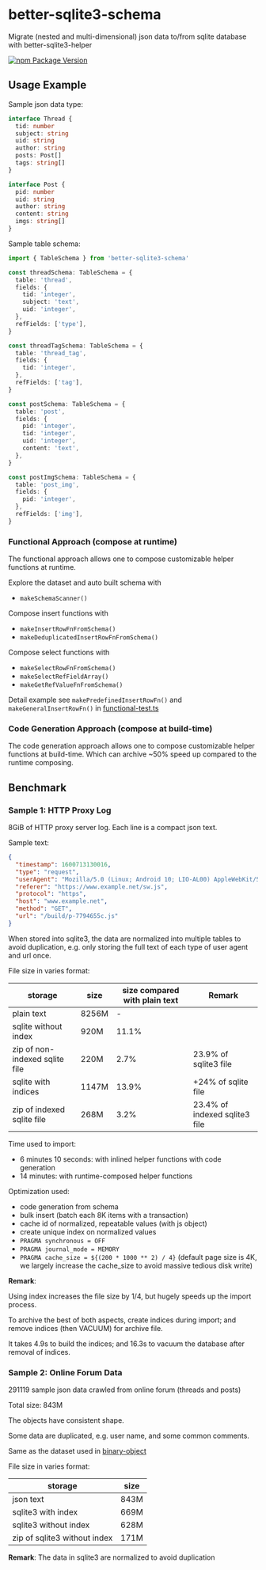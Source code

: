 # better-sqlite3-schema

Migrate (nested and multi-dimensional) json data to/from sqlite database with better-sqlite3-helper

[![npm Package Version](https://img.shields.io/npm/v/better-sqlite3-schema.svg)](https://www.npmjs.com/package/better-sqlite3-schema)

## Usage Example

Sample json data type:

```typescript
interface Thread {
  tid: number
  subject: string
  uid: string
  author: string
  posts: Post[]
  tags: string[]
}

interface Post {
  pid: number
  uid: string
  author: string
  content: string
  imgs: string[]
}
```

Sample table schema:

```typescript
import { TableSchema } from 'better-sqlite3-schema'

const threadSchema: TableSchema = {
  table: 'thread',
  fields: {
    tid: 'integer',
    subject: 'text',
    uid: 'integer',
  },
  refFields: ['type'],
}

const threadTagSchema: TableSchema = {
  table: 'thread_tag',
  fields: {
    tid: 'integer',
  },
  refFields: ['tag'],
}

const postSchema: TableSchema = {
  table: 'post',
  fields: {
    pid: 'integer',
    tid: 'integer',
    uid: 'integer',
    content: 'text',
  },
}

const postImgSchema: TableSchema = {
  table: 'post_img',
  fields: {
    pid: 'integer',
  },
  refFields: ['img'],
}
```

### Functional Approach (compose at runtime)

The functional approach allows one to compose customizable helper functions at runtime.

Explore the dataset and auto built schema with

- `makeSchemaScanner()`

Compose insert functions with

- `makeInsertRowFnFromSchema()`
- `makeDeduplicatedInsertRowFnFromSchema()`

Compose select functions with

- `makeSelectRowFnFromSchema()`
- `makeSelectRefFieldArray()`
- `makeGetRefValueFnFromSchema()`

Detail example see `makePredefinedInsertRowFn()` and `makeGeneralInsertRowFn()` in [functional-test.ts](./example/functional-test.ts)

### Code Generation Approach (compose at build-time)

The code generation approach allows one to compose customizable helper functions at build-time. Which can archive ~50% speed up compared to the runtime composing.

## Benchmark

### Sample 1: HTTP Proxy Log

8GiB of HTTP proxy server log.
Each line is a compact json text.

Sample text:

```json
{
  "timestamp": 1600713130016,
  "type": "request",
  "userAgent": "Mozilla/5.0 (Linux; Android 10; LIO-AL00) AppleWebKit/537.36 (KHTML, like Gecko) Chrome/78.0.3904.108 Mobile Safari/537.36",
  "referer": "https://www.example.net/sw.js",
  "protocol": "https",
  "host": "www.example.net",
  "method": "GET",
  "url": "/build/p-7794655c.js"
}
```

When stored into sqlite3, the data are normalized into multiple tables to avoid duplication, e.g. only storing the full text of each type of user agent and url once.

File size in varies format:

| storage                        | size  | size compared with plain text | Remark                        |
| ------------------------------ | ----- | ----------------------------- | ----------------------------- |
| plain text                     | 8256M | -                             |                               |
| sqlite without index           | 920M  | 11.1%                         |                               |
| zip of non-indexed sqlite file | 220M  | 2.7%                          | 23.9% of sqlite3 file         |
| sqlite with indices            | 1147M | 13.9%                         | +24% of sqlite file           |
| zip of indexed sqlite file     | 268M  | 3.2%                          | 23.4% of indexed sqlite3 file |

Time used to import:

- 6 minutes 10 seconds: with inlined helper functions with code generation
- 14 minutes: with runtime-composed helper functions

Optimization used:

- code generation from schema
- bulk insert (batch each 8K items with a transaction)
- cache id of normalized, repeatable values (with js object)
- create unique index on normalized values
- `PRAGMA synchronous = OFF`
- `PRAGMA journal_mode = MEMORY`
- `PRAGMA cache_size = ${(200 * 1000 ** 2) / 4}`
  (default page size is 4K, we largely increase the cache_size to avoid massive tedious disk write)

**Remark**:

Using index increases the file size by 1/4, but hugely speeds up the import process.

To archive the best of both aspects, create indices during import;
and remove indices (then VACUUM) for archive file.

It takes 4.9s to build the indices;
and 16.3s to vacuum the database after removal of indices.

### Sample 2: Online Forum Data

291119 sample json data crawled from online forum (threads and posts)

Total size: 843M

The objects have consistent shape.

Some data are duplicated, e.g. user name, and some common comments.

Same as the dataset used in [binary-object](https://github.com/beenotung/binary-object)

File size in varies format:

| storage                      | size |
| ---------------------------- | ---- |
| json text                    | 843M |
| sqlite3 with index           | 669M |
| sqlite3 without index        | 628M |
| zip of sqlite3 without index | 171M |

**Remark**:
The data in sqlite3 are normalized to avoid duplication
